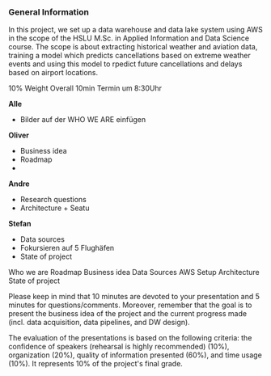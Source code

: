 ### General Information

In this project, we set up a data warehouse and data lake system using AWS in the scope of the HSLU M.Sc. in Applied Information and Data Science course. 
The scope is about extracting historical weather and aviation data, training a model which predicts cancellations based on extreme weather events and using this model 
to rpedict future cancellations and delays based on airport locations.

10% Weight
Overall 10min
Termin um 8:30Uhr

**Alle**
- Bilder auf der WHO WE ARE einfügen



**Oliver**
- Business idea
- Roadmap
-



**Andre**
- Research questions
- Architecture + Seatu


**Stefan**
- Data sources
- Fokursieren auf 5 Flughäfen
- State of project




Who we are​
Roadmap​
Business idea​
Data Sources​
AWS Setup​
Architecture​
State of project

Please keep in mind that 10 minutes are devoted to your
presentation and 5 minutes for questions/comments. Moreover,
remember that the goal is to present the business idea of
the project and the current progress made (incl. data
acquisition, data pipelines, and DW design).

The evaluation of the presentations is based on the
following
criteria: the confidence of speakers (rehearsal is highly
recommended)
(10%), organization (20%), quality of information presented
(60%), and time usage (10%). It represents 10% of the
project's final grade.
